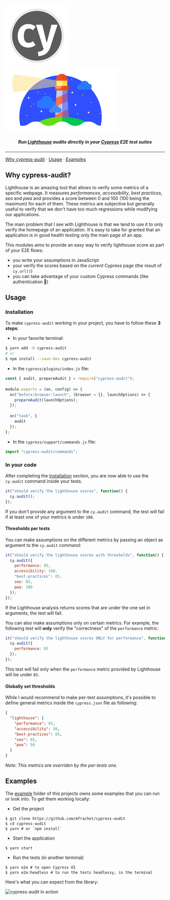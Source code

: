 <p align="center"></p>
<img src="./example/cypress.png"/>
<img src="./example/lighthouse.png"/>
</p>

<h5 align="center">
Run <a href="https://developers.google.com/web/tools/lighthouse">Lighthouse</a> audits directly in your <a href="https://cypress.io/">Cypress</a> E2E test suites
</h5>

---

[Why cypress-audit](#why-cypress-audit) · [Usage](#usage) · [Examples](#examples)

## Why cypress-audit?

Lighthouse is an amazing tool that allows to verify some metrics of a specific webpage. It measures _performances_, _accessibility_, _best practices_, _seo_ and _pwa_ and provides a score between 0 and 100 (100 being the maximum) for each of them. These metrics are subjective but generally useful to verify that we don't have too much regressions while modifying our applications.

The main problem that I see with Lighthouse is that we tend to use it to only verify the homepage of an application. It's easy to take for granted that an application is in good health testing only the main page of an app.

This modules aims to provide an easy way to verify lighthouse score as part of your E2E flows:

- you write your assumptions in JavaScript
- your verify the scores based on the _current_ Cypress page (the result of `cy.url()`)
- you can take advantage of your custom Cypress commands (like authentication :rocket:)

## Usage

### Installation

To make `cypress-audit` working in your project, you have to follow these **3 steps**:

- In your favorite terminal:

```sh
$ yarn add -D cypress-audit
# or
$ npm install --save-dev cypress-audit
```

- In the `cypress/plugins/index.js` file:

```javascript
const { audit, prepareAudit } = require("cypress-audit");

module.exports = (on, config) => {
  on("before:browser:launch", (browser = {}, launchOptions) => {
    prepareAudit(launchOptions);
  });

  on("task", {
    audit
  });
};
```

- In the `cypress/support/commands.js` file:

```javascript
import "cypress-audit/commands";
```

### In your code

After completing the [Installation](#installation) section, you are now able to use the `cy.audit` command inside your tests.

```javascript
it("should verify the lighthouse scores", function() {
  cy.audit();
});
```

If you don't provide any argument to the `cy.audit` command, the test will fail if at least one of your metrics is under `100`.

#### Thresholds per tests

You can make assumptions on the different metrics by passing an object as argument to the `cy.audit` command:

```javascript
it("should verify the lighthouse scores with thresholds", function() {
  cy.audit({
    performance: 85,
    accessibility: 100,
    "best-practices": 85,
    seo: 85,
    pwa: 100
  });
});
```

If the Lighthouse analysis returns scores that are under the one set in arguments, the test will fail.

You can also make assumptions only on certain metrics. For example, the following test will **only** verify the "correctness" of the `performance` metric:

```javascript
it("should verify the lighthouse scores ONLY for performance", function() {
  cy.audit({
    performance: 85
  });
});
```

This test will fail only when the `performance` metric provided by Lighthouse will be under `85`.

#### Globally set thresholds

While I would recommend to make per-test assumptions, it's possible to define general metrics inside the `cypress.json` file as following:

```json
{
  "lighthouse": {
    "performance": 85,
    "accessibility": 50,
    "best-practices": 85,
    "seo": 85,
    "pwa": 50
  }
}
```

_Note: This metrics are overriden by the per-tests one._

## Examples

The [example](./example) folder of this projects owns some examples that you can run or look into. To get them working locally:

- Get the project

```shell
$ git clone https://github.com/mfrachet/cypress-audit
$ cd cypress-audit
$ yarn # or `npm install`
```

- Start the application

```shell
$ yarn start
```

- Run the tests (in another terminal)

```shell
$ yarn e2e # to open Cypress UI
$ yarn e2e:headless # to run the tests headlessy, in the terminal
```

Here's what you can expect from the library:

![cypress-audit in action](./example/cypress-audit.gif)
